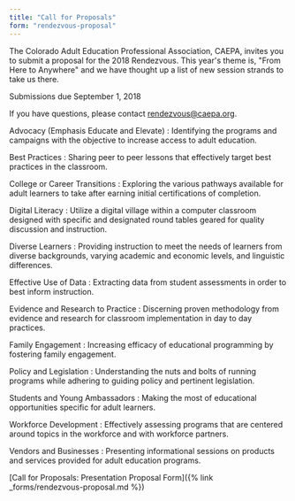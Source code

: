 ```yaml
---
title: "Call for Proposals"
form: "rendezvous-proposal"
---
```

The Colorado Adult Education Professional Association, CAEPA, invites you to submit a proposal for the 2018 Rendezvous. This year's theme is, "From Here to Anywhere" and we have thought up a list of new session strands to take us there.

Submissions due September 1, 2018

If you have questions, please contact <rendezvous@caepa.org>.

Advocacy (Emphasis Educate and Elevate)
: Identifying the programs and campaigns with the objective to increase access to adult education.

Best Practices
: Sharing peer to peer lessons that effectively target best practices in the classroom.

College or Career Transitions
: Exploring the various pathways available for adult learners to take after earning initial certifications of completion.

Digital Literacy
: Utilize a digital village within a computer classroom designed with specific and designated round tables geared for quality discussion and instruction.

Diverse Learners
: Providing instruction to meet the needs of learners from diverse backgrounds, varying academic and economic levels, and linguistic differences.

Effective Use of Data
: Extracting data from student assessments in order to best inform instruction.

Evidence and Research to Practice
: Discerning proven methodology from evidence and research for classroom implementation in day to day practices.

Family Engagement
: Increasing efficacy of educational programming by fostering family engagement.

Policy and Legislation
: Understanding the nuts and bolts of running programs while adhering to guiding policy and pertinent legislation.

Students and Young Ambassadors
: Making the most of educational opportunities specific for adult learners.

Workforce Development
: Effectively assessing programs that are centered around topics in the workforce and with workforce partners.

Vendors and Businesses
: Presenting informational sessions on products and services provided for adult education programs.

[Call for Proposals: Presentation Proposal Form]({% link _forms/rendezvous-proposal.md %})
